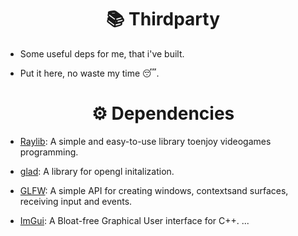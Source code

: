 <h1 align="center"> 📚 Thirdparty </h1>

- Some useful deps for me, that i've built.

- Put it here, no waste my time 😴.

<h1 align="center"> ⚙ Dependencies </h1>

- [Raylib](https://github.com/raysan5/raylib): A simple and easy-to-use library toenjoy videogames programming.

- [glad](https://glad.dav1d.de/): A library for opengl initalization.

- [GLFW](https://github.com/glfw/glfw):  A simple API for creating windows, contextsand surfaces, receiving input and events. 

- [ImGui](https://github.com/ocornut/imgui): A Bloat-free Graphical User interface for C++.
    ...